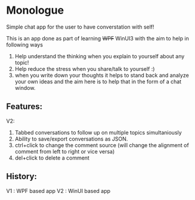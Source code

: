 # Monologue

Simple chat app for the user to have converstation with self!

This is an app done as part of learning ~~WPF~~ WinUI3 with the aim to help in following ways

1. Help understand the thinking when you explain to yourself about any topic!
2. Help reduce the stress when you share/talk to yourself :)
3. when you write down your thoughts it helps to stand back and analyze your own ideas and the aim here is to help that in the form of a chat window.

## Features:

V2: 
1. Tabbed conversations to follow up on multiple topics simultaniously
2. Ability to save/export conversations as JSON. 
3. ctrl+click to change the comment source (will change the alignment of comment from left to right or vice versa)
4. del+click to delete a comment

## History: 

V1 : WPF based app 
V2 : WinUI based app